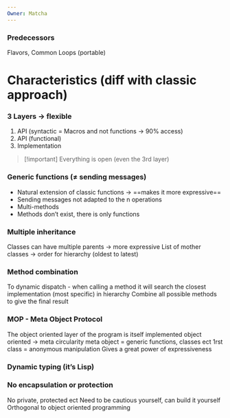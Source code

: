 ```yaml
---
Owner: Matcha
---
```

### Predecessors
Flavors, Common Loops (portable)
  
# Characteristics (diff with classic approach)
### 3 Layers → flexible
1. API (syntactic = Macros and not functions → 90% access)
2. API (functional)
3. Implementation

> [!important] Everything is open (even the 3rd layer)
  
### Generic functions ($\neq$ sending messages)
- Natural extension of classic functions → ==makes it more expressive==
- Sending messages not adapted to the n operations
- Multi-methods
- Methods don’t exist, there is only functions
  
### Multiple inheritance
Classes can have multiple parents → more expressive
List of mother classes → order for hierarchy (oldest to latest)
  
### Method combination
To dynamic dispatch - when calling a method it will search the closest implementation (most specific) in hierarchy
Combine all possible methods to give the final result
  
### MOP - Meta Object Protocol
The object oriented layer of the program is itself implemented object oriented → meta circularity
meta object = generic functions, classes ect
1rst class = anonymous manipulation
Gives a great power of expressiveness
  
### Dynamic typing (it’s Lisp)
  
### No encapsulation or protection
No private, protected ect
Need to be cautious yourself, can build it yourself
Orthogonal to object oriented programming